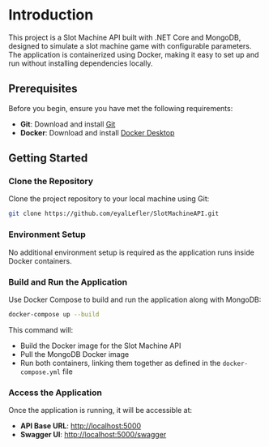 # Introduction

This project is a Slot Machine API built with .NET Core and MongoDB, designed to simulate a slot machine game with configurable parameters. The application is containerized using Docker, making it easy to set up and run without installing dependencies locally.

## Prerequisites

Before you begin, ensure you have met the following requirements:

- **Git**: Download and install [Git](https://git-scm.com/downloads)
- **Docker**: Download and install [Docker Desktop](https://www.docker.com/products/docker-desktop)

## Getting Started

### Clone the Repository

Clone the project repository to your local machine using Git:

```bash
git clone https://github.com/eyalLefler/SlotMachineAPI.git
```

### Environment Setup

No additional environment setup is required as the application runs inside Docker containers.

### Build and Run the Application

Use Docker Compose to build and run the application along with MongoDB:

```bash
docker-compose up --build
```

This command will:

- Build the Docker image for the Slot Machine API
- Pull the MongoDB Docker image
- Run both containers, linking them together as defined in the `docker-compose.yml` file

### Access the Application

Once the application is running, it will be accessible at:

- **API Base URL**: [http://localhost:5000](http://localhost:5000)
- **Swagger UI**: [http://localhost:5000/swagger](http://localhost:5000/swagger)

